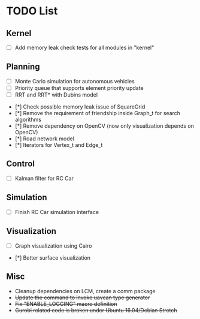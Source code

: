 # TODO List

## Kernel

- [ ] Add memory leak check tests for all modules in "kernel"

## Planning

- [ ] Monte Carlo simulation for autonomous vehicles
- [ ] Priority queue that supports element priority update
- [ ] RRT and RRT* with Dubins model  
- [*] Check possible memory leak issue of SquareGrid
- [*] Remove the requirement of friendship inside Graph_t for search algorithms
- [*] Remove dependency on OpenCV (now only visualization depends on OpenCV)
- [*] Road network model
- [*] Iterators for Vertex_t and Edge_t

## Control

- [ ] Kalman filter for RC Car

## Simulation

- [ ] Finish RC Car simulation interface

## Visualization

- [ ] Graph visualization using Cairo
- [*] Better surface visualization

## Misc

* Cleanup dependencies on LCM, create a comm package 
* ~~Update the command to invoke uavcan type generator~~
* ~~Fix "ENABLE_LOGGING" macro definition~~
* ~~Gurobi related code is broken under Ubuntu 16.04/Debian Stretch~~